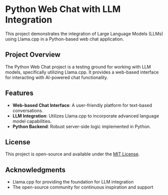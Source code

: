 # Python Web Chat with LLM Integration

This project demonstrates the integration of Large Language Models (LLMs) using Llama.cpp in a Python-based web chat application.

## Project Overview

The Python Web Chat project is a testing ground for working with LLM models, specifically utilizing Llama.cpp. It provides a web-based interface for interacting with AI-powered chat functionality.

## Features

- **Web-based Chat Interface**: A user-friendly platform for text-based conversations.
- **LLM Integration**: Utilizes Llama.cpp to incorporate advanced language model capabilities.
- **Python Backend**: Robust server-side logic implemented in Python.

## License

This project is open-source and available under the [MIT License](LICENSE).

## Acknowledgments

- Llama.cpp for providing the foundation for LLM integration
- The open-source community for continuous inspiration and support
